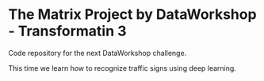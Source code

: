 # The Matrix Project by DataWorkshop - Transformatin 3
Code repository for the next DataWorkshop challenge.

This time we learn how to recognize traffic signs using deep learning.
